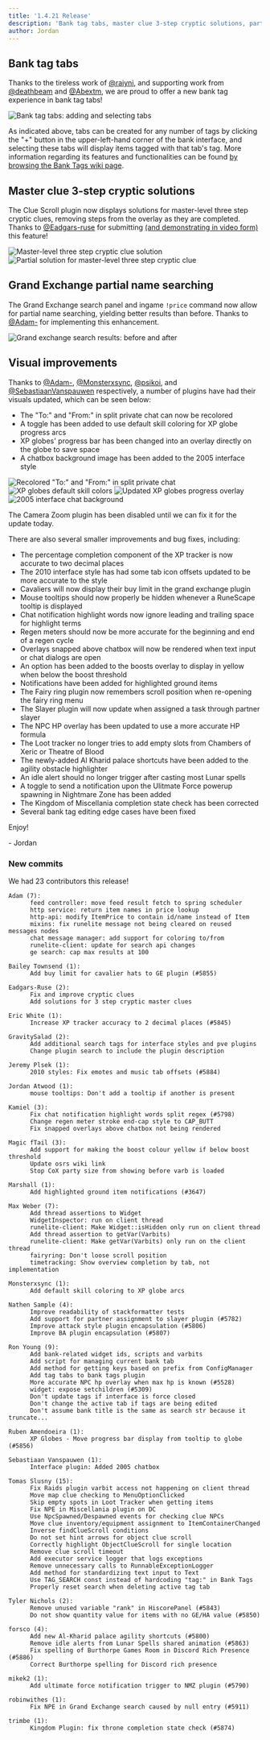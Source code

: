 ```yaml
---
title: '1.4.21 Release'
description: 'Bank tag tabs, master clue 3-step cryptic solutions, partial grand exchange name searching, and various plugin visual improvements'
author: Jordan
---
```


## Bank tag tabs

Thanks to the tireless work of [@raiyni](https://github.com/raiyni), and supporting work from
[@deathbeam](https://github.com/deathbeam) and [@Abextm](https://github.com/Abextm), we are proud
to offer a new bank tag experience in bank tag tabs!

![Bank tag tabs: adding and selecting tabs](/img/blog/1.4.21-Release/bank-tag-tabs-intro.gif)

As indicated above, tabs can be created for any number of tags by clicking the "+" button in the
upper-left-hand corner of the bank interface, and selecting these tabs will display items tagged
with that tab's tag. More information regarding its features and functionalities can be found [by
browsing the Bank Tags wiki
page](https://github.com/runelite/runelite/wiki/Bank-Tags#using-tag-tabs).

## Master clue 3-step cryptic solutions

The Clue Scroll plugin now displays solutions for master-level three step cryptic clues, removing
steps from the overlay as they are completed. Thanks to
[@Eadgars-ruse](https://github.com/eadgars-ruse) for submitting
[(and demonstrating in video form)](https://streamable.com/ujaar) this feature!

![Master-level three step cryptic clue solution](/img/blog/1.4.21-Release/master-three-step-cryptic-clue-full.png)
![Partial solution for master-level three step cryptic clue](/img/blog/1.4.21-Release/master-three-step-cryptic-clue-partial.png)

## Grand Exchange partial name searching

The Grand Exchange search panel and ingame `!price` command now allow for partial name searching,
yielding better results than before. Thanks to [@Adam-](https://github.com/Adam-) for implementing
this enhancement.

![Grand exchange search results: before and after](/img/blog/1.4.21-Release/grand-exchange-search-before-after.gif)

## Visual improvements

Thanks to [@Adam-](https://github.com/Adam-), [@Monsterxsync](https://github.com/Monsterxsync),
[@psikoi](https://github.com/psikoi), and
[@SebastiaanVanspauwen](https://github.com/SebastiaanVanspauwen) respectively, a number of plugins
have had their visuals updated, which can be seen below:

- The "To:" and "From:" in split private chat can now be recolored
- A toggle has been added to use default skill coloring for XP globe progress arcs
- XP globes' progress bar has been changed into an overlay directly on the globe to save space
- A chatbox background image has been added to the 2005 interface style

![Recolored "To:" and "From:" in split private chat](/img/blog/1.4.21-Release/recolored-split-private-chat-to-from.png)
![XP globes default skill colors](/img/blog/1.4.21-Release/xp-globes-default-skill-color.png)
![Updated XP globes progress overlay](/img/blog/1.4.21-Release/xp-globes-progress-overlay.png)
![2005 interface chat background](/img/blog/1.4.21-Release/2005-chat-background.gif)

The Camera Zoom plugin has been disabled until we can fix it for the update today.

There are also several smaller improvements and bug fixes, including:

- The percentage completion component of the XP tracker is now accurate to two decimal places
- The 2010 interface style has had some tab icon offsets updated to be more accurate to the style
- Cavaliers will now display their buy limit in the grand exchange plugin
- Mouse tooltips should now properly be hidden whenever a RuneScape tooltip is displayed
- Chat notification highlight words now ignore leading and trailing space for highlight terms
- Regen meters should now be more accurate for the beginning and end of a regen cycle
- Overlays snapped above chatbox will now be rendered when text input or chat dialogs are open
- An option has been added to the boosts overlay to display in yellow when below the boost threshold
- Notifications have been added for highlighted ground items
- The Fairy ring plugin now remembers scroll position when re-opening the fairy ring menu
- The Slayer plugin will now update when assigned a task through partner slayer
- The NPC HP overlay has been updated to use a more accurate HP formula
- The Loot tracker no longer tries to add empty slots from Chambers of Xeric or Theatre of Blood
- The newly-added Al Kharid palace shortcuts have been added to the agility obstacle highlighter
- An idle alert should no longer trigger after casting most Lunar spells
- A toggle to send a notification upon the Ulitmate Force powerup spawning in Nightmare Zone has
  been added
- The Kingdom of Miscellania completion state check has been corrected
- Several bank tag editing edge cases have been fixed

Enjoy!

\- Jordan

### New commits

We had 23 contributors this release!

```
Adam (7):
      feed controller: move feed result fetch to spring scheduler
      http service: return item names in price lookup
      http-api: modify ItemPrice to contain id/name instead of Item
      mixins: fix runelite message not being cleared on reused messages nodes
      chat message manager: add support for coloring to/from
      runelite-client: update for search api changes
      ge search: cap max results at 100

Bailey Townsend (1):
      Add buy limit for cavalier hats to GE plugin (#5855)

Eadgars-Ruse (2):
      Fix and improve cryptic clues
      Add solutions for 3 step cryptic master clues

Eric White (1):
      Increase XP tracker accuracy to 2 decimal places (#5845)

GravitySalad (2):
      Add additional search tags for interface styles and pve plugins
      Change plugin search to include the plugin description

Jeremy Plsek (1):
      2010 styles: Fix emotes and music tab offsets (#5884)

Jordan Atwood (1):
      mouse tooltips: Don't add a tooltip if another is present

Kamiel (3):
      Fix chat notification highlight words split regex (#5798)
      Change regen meter stroke end-cap style to CAP_BUTT
      Fix snapped overlays above chatbox not being rendered

Magic fTail (3):
      Add support for making the boost colour yellow if below boost threshold
      Update osrs wiki link
      Stop CoX party size from showing before varb is loaded

Marshall (1):
      Add highlighted ground item notifications (#3647)

Max Weber (7):
      Add thread assertions to Widget
      WidgetInspector: run on client thread
      runelite-client: Make Widget::isHidden only run on client thread
      Add thread assertion to getVar(Varbits)
      runelite-client: Make getVar(Varbits) only run on the client thread
      fairyring: Don't loose scroll position
      timetracking: Show overview completion by tab, not implementation

Monsterxsync (1):
      Add default skill coloring to XP globe arcs

Nathen Sample (4):
      Improve readability of stackformatter tests
      Add support for partner assignment to slayer plugin (#5782)
      Improve attack style plugin encapsulation (#5806)
      Improve BA plugin encapsulation (#5807)

Ron Young (9):
      Add bank-related widget ids, scripts and varbits
      Add script for managing current bank tab
      Add method for getting keys based on prefix from ConfigManager
      Add tag tabs to bank tags plugin
      More accurate NPC hp overlay when max hp is known (#5528)
      widget: expose setchildren (#5309)
      Don't update tags if interface is force closed
      Don't change the active tab if tags are being edited
      Don't assume bank title is the same as search str because it truncate...

Ruben Amendoeira (1):
      XP Globes - Move progress bar display from tooltip to globe (#5856)

Sebastiaan Vanspauwen (1):
      Interface plugin: Added 2005 chatbox

Tomas Slusny (15):
      Fix Raids plugin varbit access not happening on client thread
      Move map clue checking to MenuOptionClicked
      Skip empty spots in Loot Tracker when getting items
      Fix NPE in Miscellania plugin on DC
      Use NpcSpawned/Despawned events for checking clue NPCs
      Move clue inventory/equipment assignment to ItemContainerChanged
      Inverse findClueScroll conditions
      Do not set hint arrows for object clue scroll
      Correctly highlight ObjectClueScroll for single location
      Remove clue scroll timeout
      Add executor service logger that logs exceptions
      Remove unnecessary calls to RunnableExceptionLogger
      Add method for standardizing text input to Text
      Use TAG_SEARCH const instead of hardcoding "tag:" in Bank Tags
      Properly reset search when deleting active tag tab

Tyler Nichols (2):
      Remove unused variable "rank" in HiscorePanel (#5843)
      Do not show quantity value for items with no GE/HA value (#5850)

forsco (4):
      Add new Al-Kharid palace agility shortcuts (#5800)
      Remove idle alerts from Lunar Spells shared animation (#5863)
      Fix spelling of Burthorpe Games Room in Discord Rich Presence (#5886)
      Correct Burthorpe spelling for Discord rich presence

mikek2 (1):
      Add ultimate force notification trigger to NMZ plugin (#5790)

robinwithes (1):
      Fix NPE in Grand Exchange search caused by null entry (#5911)

trimbe (1):
      Kingdom Plugin: fix throne completion state check (#5874)
```

